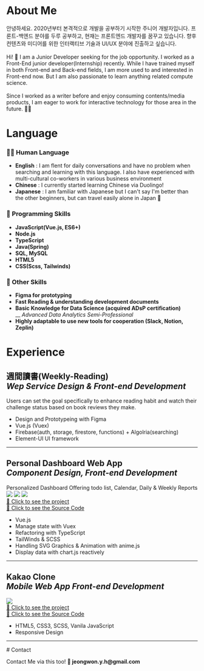 <link rel="stylesheet" href="{{ "/assets/css/style.css?v=" | append: site.github.build_revision | relative_url }}">

# About Me

<article id="about">
안녕하세요. 2020년부터 본격적으로 개발을 공부하기 시작한 주니어 개발자입니다. 프론트-백엔드 분야를 두루 공부하고, 현재는 프론트엔드 개발자를 꿈꾸고 있습니다. 향후 컨텐츠와 미디어를 위한 인터랙티브 기술과 UI/UX 분야에 진출하고 싶습니다. 
<br /><br />
Hi! 🧐 I am a Junior Developer seeking for the job opportunity. I worked as a Front-End junior developer(Internship) recently. While I have trained myself in both Front-end and Back-end fields, I am more used to and interested in Front-end now. But I am also passionate to learn anything related compute science.
<br /><br />
Since I worked as a writer before and enjoy consuming contents/media products, I am eager to work for interactive technology for those area in the future. 👩‍💻
</article>

# Language

<article id="lang">
<h3>👩‍🏫 Human Language</h3>
<ul>
    <li><b>English</b> : I am flent for daily conversations and have no problem when searching and learning with this language. I also have experienced with multi-cultural co-workers in various business environment
    </li>
    <li><b>Chinese</b> : I currently started learning Chinese via Duolingo!</li>
    <li><b>Japanese</b> : I am familiar with Japanese but I can't say I'm better than the other beginners, but can travel easily alone in Japan 🙌</li>
</ul>
<h3>👀 Programming Skills</h3>
<ul>
    <li><b>JavaScript(Vue.js, ES6+)</b></li>
    <li><b>Node.js</b></li>
    <li><b>TypeScript</b></li>
    <li><b>Java(Spring)</b></li>
    <li><b>SQL, MySQL</b></li>
    <li><b>HTML5</b></li>
    <li><b>CSS(Scss, Tailwinds)</b></li>
</ul>
<h3>👀 Other Skills</h3>
<ul>
    <li><b>Figma for prototyping</b></li>
    <li><b>Fast Reading & understanding development documents</b></li>
    <li><b>Basic Knowledge for Data Science (acquired ADsP certification)</b> 
    <br> __ <i>Advanced Data Analytics Semi-Professional</i></li>
    <li><b>Highly adaptable to use new tools for cooperation (Slack, Notion, Zeplin)</b></li>
</ul>

</article>

<!-- # Core Competency
<article id="core">
</article> -->

# Experience

<article id="experience">
<h2>週間讀書(Weekly-Reading)
<br />
<i>Wep Service Design & Front-end Development</i></h2>
Users can set the goal specifically to enhance reading habit and watch their challenge status based on book reviews they make.

<ul>
    <li>Design and Prototypeing with Figma</li>
    <li>Vue.js (Vuex)</li>
    <li>Firebase(auth, storage, firestore, functions) + Algolria(searching)</li>
    <li>Element-UI UI framework</li>
</ul>
<hr />

<!-- <h2>Interactive Visual Journal Page(untitled) / Podcast related
<br />
<i>placeholder</i></h2> 
placeholder
<ul>
    <li>placeholder</li>
    <li>placeholder</li>
</ul>
<hr /> -->


<h2>Personal Dashboard Web App
<br />
<i>Component Design, Front-end Development</i></h2>
Personalized Dashboard Offering todo list, Calendar, Daily & Weekly Reports
<image src="./images/moon-todo.png"></image>
<image src="./images/moon-todo-2.png"></image>
<image src="./images/moon-todo-3.png"></image>
<br />
<a href="#">💎 Click to see the project</a> <br>
<a href="https://github.com/hannah26hannah/vuejs-todolist-2.0">📝 Click to see the Source Code</a>
<ul>
    <li>Vue.js</li>
    <li>Manage state with Vuex</li>
    <li>Refactoring with TypeScript</li>
    <li>TailWinds & SCSS</li>
    <li>Handling SVG Graphics & Animation with anime.js</li>
    <li>Display data with chart.js reactively</li>
</ul>
<hr />

<h2>Kakao Clone
<br />
<i>Mobile Web App Front-end Development</i></h2>

<image src="./images/kakao.png"></image>
<br />
<a href="https://hannah26hannah.github.io/kakao/index.html">💎 Click to see the project</a> <br>
<a href="https://github.com/hannah26hannah/kakao">📝 Click to see the Source Code</a>

<ul>
    <li>HTML5, CSS3, SCSS, Vanila JavaScript</li>
    <li>Responsive Design</li>
</ul>
<hr />

</article>
# Contact
<article id="contact">
    <p>Contact Me via this too! <strong>💌 jeongwon.y.h@gmail.com</strong></p>
</article>
